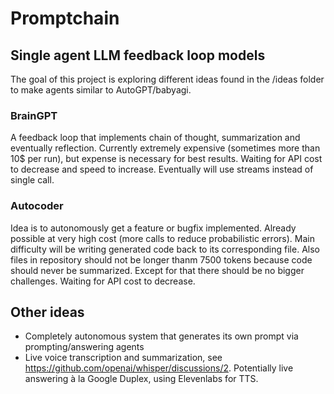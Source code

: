 # Promptchain
## Single agent LLM feedback loop models

The goal of this project is exploring different ideas found in the /ideas folder to make agents similar to AutoGPT/babyagi.

### BrainGPT
A feedback loop that implements chain of thought, summarization and eventually reflection. Currently extremely expensive (sometimes more than 10$ per run), but expense is necessary for best results. Waiting for API cost to decrease and speed to increase. Eventually will use streams instead of single call.

### Autocoder
Idea is to autonomously get a feature or bugfix implemented. Already possible at very high cost (more calls to reduce probabilistic errors). Main difficulty will be writing generated code back to its corresponding file. Also files in repository should not be longer thanm 7500 tokens because code should never be summarized. Except for that there should be no bigger challenges. Waiting for API cost to decrease.

## Other ideas

- Completely autonomous system that generates its own prompt via prompting/answering agents
- Live voice transcription and summarization, see https://github.com/openai/whisper/discussions/2. Potentially live answering à la Google Duplex, using Elevenlabs for TTS.
